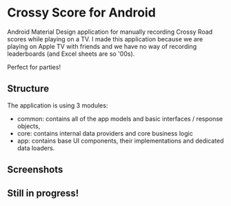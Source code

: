 # Crossy Score for Android
Android Material Design application for manually recording Crossy Road scores while playing on a TV. I made this application because we are playing on Apple TV with friends and we have no way of recording leaderboards (and Excel sheets are so '00s).

Perfect for parties!

## Structure
The application is using 3 modules: 
- common: contains all of the app models and basic interfaces / response objects,
- core: contains internal data providers and core business logic
- app: contains base UI components, their implementations and dedicated data loaders.

## Screenshots


## Still in progress!

